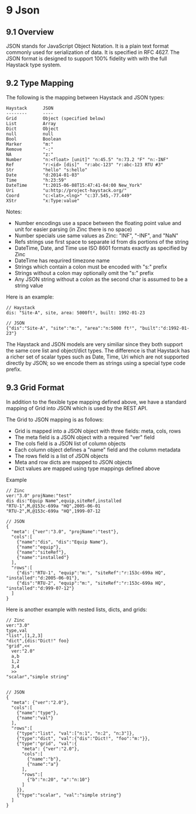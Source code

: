 # 9 Json
## 9.1 Overview
JSON stands for JavaScript Object Notation. It is a plain text format commonly used for serialization of data. It is specified in RFC 4627. The JSON format is designed to support 100% fidelity with with the full Haystack type system.

## 9.2 Type Mapping
The following is the mapping between Haystack and JSON types:
```
Haystack      JSON
--------      ----
Grid          Object (specified below)
List          Array
Dict          Object
null          null
Bool          Boolean
Marker        "m:"
Remove        "-:"
NA            "z:"
Number        "n:<float> [unit]" "n:45.5" "n:73.2 °F" "n:-INF"
Ref           "r:<id> [dis]"  "r:abc-123" "r:abc-123 RTU #3"
Str           "hello" "s:hello"
Date          "d:2014-01-03"
Time          "h:23:59"
DateTime      "t:2015-06-08T15:47:41-04:00 New_York"
Uri           "u:http://project-haystack.org/"
Coord         "c:<lat>,<lng>" "c:37.545,-77.449"
XStr          "x:Type:value"
```

Notes:

+ Number encodings use a space between the floating point value and unit for easier parsing (in Zinc there is no space)
+ Number specials use same values as Zinc: "INF", "-INF", and "NaN"
+ Refs strings use first space to separate id from dis portions of the string
+ DateTime, Date, and Time use ISO 8601 formats exactly as specified by Zinc
+ DateTime has requrired timezone name
+ Strings which contain a colon must be encoded with "s:" prefix
+ Strings without a colon may optionally omit the "s:" prefix
+ Any JSON string without a colon as the second char is assumed to be a string value

Here is an example:
```
// Haystack
dis: "Site-A", site, area: 5000ft², built: 1992-01-23

// JSON
{"dis":"Site-A", "site":"m:", "area":"n:5000 ft²", "built":"d:1992-01-23"}
```

The Haystack and JSON models are very similiar since they both support the same core list and object/dict types. The difference is that Haystack has a richer set of scalar types such as Date, Time, Uri which are not supported directly by JSON; so we encode them as strings using a special type code prefix.

## 9.3 Grid Format
In addition to the flexible type mapping defined above, we have a standard mapping of Grid into JSON which is used by the REST API.

The Grid to JSON mapping is as follows:

+ Grid is mapped into a JSON object with three fields: meta, cols, rows
+ The meta field is a JSON object with a required "ver" field
+ The cols field is a JSON list of column objects
+ Each column object defines a "name" field and the column metadata
+ The rows field is a list of JSON objects
+ Meta and row dicts are mapped to JSON objects
+ Dict values are mapped using type mappings defined above

Example

```
// Zinc
ver:"3.0" projName:"test"
dis dis:"Equip Name",equip,siteRef,installed
"RTU-1",M,@153c-699a "HQ",2005-06-01
"RTU-2",M,@153c-699a "HQ",1999-07-12

// JSON
{
  "meta": {"ver":"3.0", "projName":"test"},
  "cols":[
    {"name":"dis", "dis":"Equip Name"},
    {"name":"equip"},
    {"name":"siteRef"},
    {"name":"installed"}
  ],
  "rows":[
    {"dis":"RTU-1", "equip":"m:", "siteRef":"r:153c-699a HQ", "installed":"d:2005-06-01"},
    {"dis":"RTU-2", "equip":"m:", "siteRef":"r:153c-699a HQ", "installed":"d:999-07-12"}
  ]
}
```

Here is another example with nested lists, dicts, and grids:
```
// Zinc
ver:"3.0"
type,val
"list",[1,2,3]
"dict",{dis:"Dict!" foo}
"grid",<<
  ver:"2.0"
  a,b
  1,2
  3,4
  >>
"scalar","simple string"


// JSON
{
  "meta": {"ver":"2.0"},
  "cols":[
    {"name":"type"},
    {"name":"val"}
  ],
  "rows":[
    {"type":"list", "val":["n:1", "n:2", "n:3"]},
    {"type":"dict", "val":{"dis":"Dict!", "foo":"m:"}},
    {"type":"grid", "val":{
      "meta": {"ver":"2.0"},
      "cols":[
        {"name":"b"},
        {"name":"a"}
      ],
      "rows":[
        {"b":"n:20", "a":"n:10"}
      ]
    }},
    {"type":"scalar", "val":"simple string"}
  ]
}
```